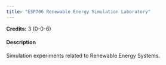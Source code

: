 ```yaml
---
title: "ESP706 Renewable Energy Simulation Laboratory"
---
```

**Credits:** 3 (0-0-6)

#### Description
Simulation experiments related to Renewable Energy Systems.